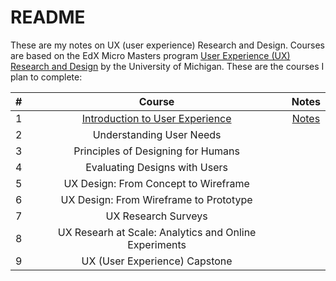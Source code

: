 # README

These are my notes on UX (user experience) Research and Design. Courses are based on the EdX Micro Masters program [User Experience (UX) Research and Design](https://www.edx.org/micromasters/michiganx-user-experience-ux-research-and-design) by the University of Michigan. These are the courses I plan to complete:

|#|Course|Notes|
|:---:|:---:|:---:|
|1|[Introduction to User Experience](https://www.edx.org/course/introduction-to-user-experience)|[Notes](https://github.com/coolinmc6/design-ux-ui/blob/master/UMI-Intro-to-User-Experience/Notes.md)|
|2|Understanding User Needs||
|3|Principles of Designing for Humans||
|4|Evaluating Designs with Users||
|5|UX Design: From Concept to Wireframe||
|6|UX Design: From Wireframe to Prototype||
|7|UX Research Surveys||
|8|UX Researh at Scale: Analytics and Online Experiments||
|9|UX (User Experience) Capstone||
